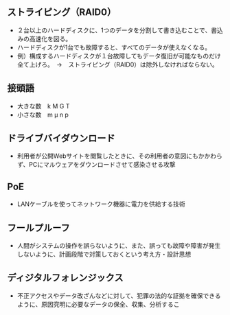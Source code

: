 ## ストライピング（RAID0）
- ２台以上のハードディスクに、1つのデータを分割して書き込むことで、書込みの高速化を図る。
- ハードディスクが1台でも故障すると、すべてのデータが使えなくなる。
- 例）構成するハードディスクが１台故障してもデータ復旧が可能なものだけ全て上げろ。　→　ストライピング（RAID0）は除外しなければならない。


## 接頭語
- 大きな数　k M G T
- 小さな数　m μ n p

## ドライブバイダウンロード
- 利用者が公開Webサイトを閲覧したときに、その利用者の意図にもかかわらず、PCにマルウェアをダウンロードさせて感染させる攻撃

## PoE
- LANケーブルを使ってネットワーク機器に電力を供給する技術

## フールプルーフ
- 人間がシステムの操作を誤らないように、また、誤っても故障や障害が発生しないように、計画段階で対策しておくという考え方・設計思想

## ディジタルフォレンジックス
- 不正アクセスやデータ改ざんなどに対して、犯罪の法的な証拠を確保できるように、原因究明に必要なデータの保全、収集、分析するこ
 
